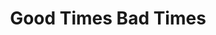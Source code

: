 ---
title: Good Times Bad Times
logo: "goodtimesbadtimes.png"
stream_url:
- ['station', https://radio.goodtimesbadtimes.club/radio/8000/radio.mp3, online]
description: "At Good Times Bad Times we want to talk about the most menial of subjects and how we live today."
support: https://www.patreon.com/goodtimesbadtimes
url: "https://goodtimesbadtimes.club/"
location: Rotterdam, NL
play_time: 24/7?
recommended:
---